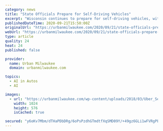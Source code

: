 ```yaml
---
category: news
title: "State Officials Prepare for Self-Driving Vehicles"
excerpt: "Wisconsin continues to prepare for self-driving vehicles, with officials acknowledging potential benefits such as improved safety while pointing out pitfalls of unintended consequences. “It will change our lives perhaps as dramatically as the rise of digital technology and the internet,"
publishedDateTime: 2020-09-21T15:50:00Z
originalUrl: "https://urbanmilwaukee.com/2020/09/21/state-officials-prepare-for-self-driving-vehicles/"
webUrl: "https://urbanmilwaukee.com/2020/09/21/state-officials-prepare-for-self-driving-vehicles/"
type: article
quality: 24
heat: 24
published: false

provider:
  name: Urban Milwaukee
  domain: urbanmilwaukee.com

topics:
  - AI in Autos
  - AI

images:
  - url: "https://urbanmilwaukee.com/wp-content/uploads/2018/03/Uber_Self_Driving_Volvo_at_Harrison_at_4th-1024x576.jpg"
    width: 1024
    height: 576
    isCached: true

secured: "y6oKv7Mbm/dTHaPDbDRg/6oPsPzdhGTmdtfXqSMD09Y/+49gz6GLi1wFVRgPErLrrrWXCrq5fbPe2YPRgIkjD3UCwQbvNrL+HunUELJQG2m8up1AQbw8DdxA+AgURm4z/0H4zgMaSti1QzZcm5V1bUOB6aSP38kjpZ+zZts2tGyCCUOOTtVy89RUGuvhKm4kHVw0Mq7+sG5jsr7fIJvt2i6k1ejWX2VTVm8pK+3iAWzgyWAuEyrLkWhUBEczUI14msnMm751QEZWKf2NY04xskYJrtKD/vPMIMVeTviLvCMs0AwSL4IhZWSHQ+o9CxdR2Dmm4imIRPDBMZRZ7Vhr2W7BXd+sV5i3pDiEzKmZHQA=;z2tWMozSz4ZcwRnO+sB45A=="
---
```


